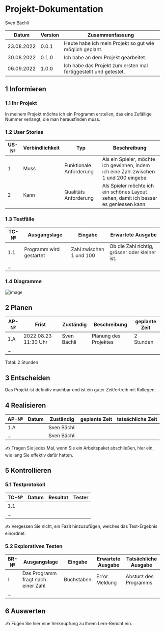 # Projekt-Dokumentation

Sven Bächli

| Datum | Version | Zusammenfassung                                              |
| ----- | ------- | ------------------------------------------------------------ |
| 23.08.2022 | 0.0.1 |Heute habe ich mein Projekt so gut wie möglich geplant.|
| 30.08.2022 | 0.1.0 |Ich habe an dem Projekt gearbeitet.|
| 06.09.2022 | 1.0.0 |Ich habe das Projekt zum ersten mal fertiggestellt und getestet.|

## 1 Informieren

### 1.1 Ihr Projekt

In meinem Projekt möchte ich ein Programm erstellen, das eine Zufällige Nummer verlangt, die man herausfinden muss.

### 1.2 User Stories

| US-№ | Verbindlichkeit | Typ  | Beschreibung                       |
| ---- | --------------- | ---- | ---------------------------------- |
| 1    | Muss            | Funktionale Anforderung     | Als ein Spieler, möchte ich gewinnen, indem ich eine Zahl zwischen 1 und 200 eingebe |
| 2    | Kann            | Qualitäts Anforderung     | Als Spieler möchte ich ein schönes Layout sehen, damit ich besser es geniessen kann  |

### 1.3 Testfälle

| TC-№ | Ausgangslage | Eingabe | Erwartete Ausgabe |
| ---- | ------------ | ------- | ----------------- |
| 1.1  | Programm wird gestartet | Zahl zwischen 1 und 100 | Ob die Zahl richtig, grösser oder kleiner ist. |
| ...  |              |         |                   |


### 1.4 Diagramme

![image](https://user-images.githubusercontent.com/110892330/186124655-72b14584-cd83-4099-b379-5877b10dd7f1.png)

## 2 Planen

| AP-№ | Frist | Zuständig | Beschreibung | geplante Zeit |
| ---- | ----- | --------- | ------------ | ------------- |
| 1.A  | 2022.08.23 11:30 Uhr | Sven Bächli | Planung des Projektes | 2 Stunden |
| ...  |       |           |              |               |

Total: 2 Stunden


## 3 Entscheiden

Das Projekt ist definitiv machbar und ist ein guter Zeitfertreib mit Kollegen.

## 4 Realisieren

| AP-№ | Datum | Zuständig | geplante Zeit | tatsächliche Zeit |
| ---- | ----- | --------- | ------------- | ----------------- |
| 1.A  |       | Sven Bächli |               |                   |
| ...  |       | Sven Bächli |               |                   |

✍️ Tragen Sie jedes Mal, wenn Sie ein Arbeitspaket abschließen, hier ein, wie lang Sie effektiv dafür hatten.

## 5 Kontrollieren

### 5.1 Testprotokoll

| TC-№ | Datum | Resultat | Tester |
| ---- | ----- | -------- | ------ |
| 1.1  |       |          |        |
| ...  |       |          |        |

✍️ Vergessen Sie nicht, ein Fazit hinzuzufügen, welches das Test-Ergebnis einordnet.

### 5.2 Exploratives Testen

| BR-№ | Ausgangslage | Eingabe | Erwartete Ausgabe | Tatsächliche Ausgabe |
| ---- | ------------ | ------- | ----------------- | -------------------- |
| I    | Das Programm fragt nach einer Zahl. | Buchstaben | Error Meldung | Absturz des Programms |
| ...  |              |         |                   |                      |



## 6 Auswerten

✍️ Fügen Sie hier eine Verknüpfung zu Ihrem Lern-Bericht ein.
